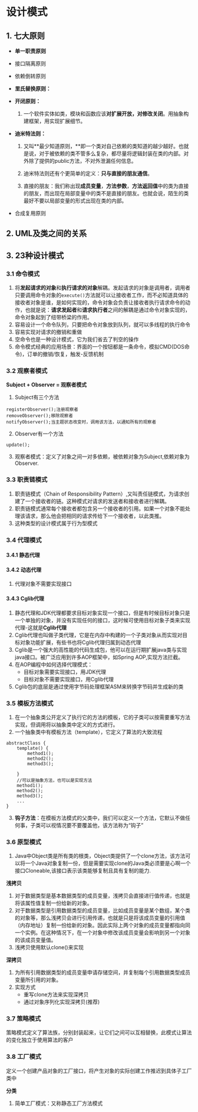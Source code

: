 # 设计模式

>
>
>

## 1. 七大原则

- **单一职责原则**
- 接口隔离原则
- 依赖倒转原则
- **里氏替换原则：**

- **开闭原则：**

	1. 一个软件实体如类，模块和函数应该**对扩展开放，对修改关闭**。用抽象构建框架，用实现扩展细节。

- **迪米特法则：**

	1. 又叫**最少知道原则，**即一个类对自己依赖的类知道的越少越好。也就是说，对于被依赖的类不管多么复杂，都尽量将逻辑封装在类的内部。对外除了提供的public方法，不对外泄漏任何信息。

	2. 迪米特法则还有个更简单的定义：**只与直接的朋友通信**。
	3. 直接的朋友：我们称出现**成员变量**，**方法参数**，**方法返回值**中的类为直接的朋友，而出现在局部变量中的类不是直接的朋友。也就会说，陌生的类最好不要以局部变量的形式出现在类的内部。

- 合成复用原则

## 2. UML及类之间的关系



## 3. 23种设计模式

### 3.1 命令模式

1. 将**发起请求的对象**和**执行请求的对象**解耦。发起请求的对象是调用者，调用者只要调用命令对象的`execute()`方法就可以让接收者工作，而不必知道具体的接收者对象是谁，是如何实现的，命令对象会负责让接收者执行请求命令的动作，也就是说：**请求发起者**和**请求执行者**之间的解耦是通过命令对象实现的，命令对象起到了纽带桥梁的作用。
2. 容易设计一个命令队列，只要把命令对象放到队列，就可以多线程的执行命令
3. 容易实现对请求的撤销和重做
4. 空命令也是一种设计模式，它为我们省去了判空的操作
5. 命令模式经典的应用场景：界面的一个按钮都是一条命令，模拟CMD(DOS命令)，订单的撤销/恢复，触发-反馈机制

### 3.2 观察者模式

**Subject + Observer = 观察者模式**

1. Subject有三个方法

```
registerObserver();注册观察者
removeObserver();移除观察者
notifyObserver();当主题状态改变时，调用该方法，以通知所有的观察者
```

2. Observer有一个方法

```
update();
```

3. 观察者模式：定义了对象之间一对多依赖，被依赖对象为Subject,依赖对象为Observer.

### 3.3 职责链模式

1. 职责链模式（Chain of Responsibility Pattern）,又叫责任链模式，为请求创建了一个接收者的链。这种模式对请求的发送者和接收者进行解耦。
2. 职责链模式通常每个接收者都包含另一个接收者的引用。如果一个对象不能处理该请求，那么他会把相同的请求传给下一个接收者，以此类推。
3. 这种类型的设计模式属于行为型模式

### 3.4 代理模式

#### 3.4.1 静态代理

#### 3.4.2 动态代理

1. 代理对象不需要实现接口

#### 3.4.3 Cglib代理

1. 静态代理和JDK代理都要求目标对象实现一个接口，但是有时候目标对象只是一个单独的对象，并没有实现任何的接口，这时候可使用目标对象子类来实现代理-这就是**Cglib代理**
2. Cglib代理也叫做子类代理，它是在内存中构建的一个子类对象从而实现对目标对象功能扩展，有些书也将Cglib代理归属到动态代理
3.  Cglib是一个强大的高性能的代码生成包，他可以在运行期扩展java类与实现java接口。被广泛应用到许多AOP框架中，如Spring AOP,实现方法拦截。
4. 在AOP编程中如何选择代理模式：
	- 目标对象需要实现接口，用JDK代理
	- 目标对象不需要实现接口，用Cglib代理
5. Cglib包的底层是通过使用字节码处理框架ASM来转换字节码并生成新的类

### 3.5 模板方法模式

1. 在一个抽象类公开定义了执行它的方法的模板，它的子类可以按需要重写方法实现，但调用将以抽象类中定义的方式进行。
2. 一个抽象类中有模板方法（template），它定义了算法的大致流程

```
abstractClass {
	template() {
		method1();
		method2();
		method3();
		
	}
	//可以是抽象方法，也可以是实现方法
	method1();
	method2();
	method3();
	...
}
```

3. **钩子方法**：在模板方法模式的父类中，我们可以定义一个方法，它默认不做任何事，子类可以视情况要不要覆盖他，该方法称为“钩子”

### 3.6 原型模式

1. Java中Object类是所有类的根类，Object类提供了一个clone方法，该方法可以将一个Java对象复制一份，但是需要实现clone的Java类必须要是心啊一个接口Cloneable,该接口表示该类能够复制且具有复制的能力.

**浅拷贝**

1. 对于数据类型是基本数据类型的成员变量，浅拷贝会直接进行值传递，也就是将该属性值复制一份给新的对象。
2. 对于数据类型是引用数据类型的成员变量，比如成员变量是某个数组，某个类的对象等，那么浅拷贝会进行引用传递，也就是只是将该成员变量的引用值（内存地址）复制一份给新的对象。因此实际上两个对象的成员变量都指向同一个实例。在这种情况下，在一个对象中修改该成员变量会影响到另一个对象的该成员变量值。
3. 浅拷贝使用默认clone()来实现

**深拷贝**

1. 为所有引用数据类型的成员变量申请存储空间，并复制每个引用数据类型成员变量所引用的对象。
2. 实现方式
	- 重写clone方法来实现深拷贝
	- 通过对象序列化实现深拷贝(推荐)

### 3.7 策略模式

策略模式定义了算法族，分别封装起来，让它们之间可以互相替换，此模式让算法的变化独立于使用算法的客户

### 3.8 工厂模式

定义一个创建产品对象的工厂接口，将产生对象的实际创建工作推迟到具体子工厂类中

**分类**

1. 简单工厂模式：又称静态工厂方法模式

